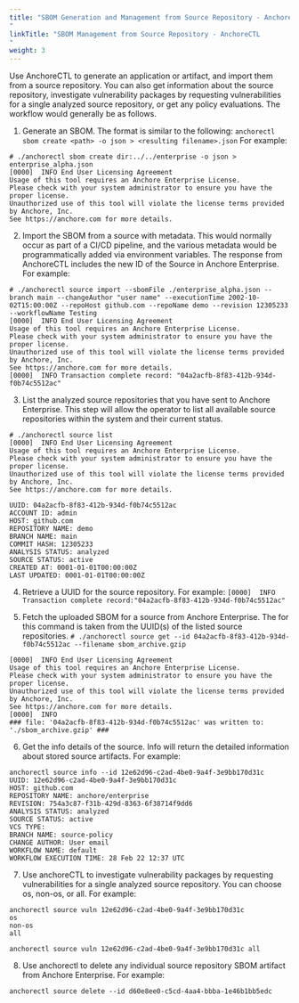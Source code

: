 ```yaml
---
title: "SBOM Generation and Management from Source Repository - AnchoreCTL
"
linkTitle: "SBOM Management from Source Repository - AnchoreCTL
"
weight: 3
---
```


Use AnchoreCTL to generate an application or artifact, and import them from a source repository. You can also get information about the source repository, investigate vulnerability packages by requesting vulnerabilities for a single analyzed source repository, or get any policy evaluations.
The workflow would generally be as follows.

1. Generate an SBOM. The format is similar to the following:
`anchorectl sbom create <path> -o json > <resulting filename>.json`
For example:

```
# ./anchorectl sbom create dir:../../enterprise -o json > enterprise_alpha.json
[0000]  INFO End User Licensing Agreement
Usage of this tool requires an Anchore Enterprise License.
Please check with your system administrator to ensure you have the proper license.
Unauthorized use of this tool will violate the license terms provided by Anchore, Inc.
See https://anchore.com for more details.
```

2. Import the SBOM from a source with metadata. This would normally occur as part of a CI/CD pipeline, and the various metadata would be programmatically added via environment variables. The response from AnchoreCTL includes the new ID of the Source in Anchore Enterprise. For example:

```
# ./anchorectl source import --sbomFile ./enterprise_alpha.json --branch main --changeAuthor "user name" --executionTime 2002-10-02T15:00:00Z --repoHost github.com --repoName demo --revision 12305233 --workflowName Testing
[0000]  INFO End User Licensing Agreement
Usage of this tool requires an Anchore Enterprise License.
Please check with your system administrator to ensure you have the proper license.
Unauthorized use of this tool will violate the license terms provided by Anchore, Inc.
See https://anchore.com for more details.
[0000]  INFO Transaction complete record: "04a2acfb-8f83-412b-934d-f0b74c5512ac"
```

3. List the analyzed source repositories that you have sent to Anchore Enterprise. This step will allow the operator to list all available source repositories within the system and their current status.
```
# ./anchorectl source list
[0000]  INFO End User Licensing Agreement
Usage of this tool requires an Anchore Enterprise License.
Please check with your system administrator to ensure you have the proper license.
Unauthorized use of this tool will violate the license terms provided by Anchore, Inc.
See https://anchore.com for more details.
```

```
UUID: 04a2acfb-8f83-412b-934d-f0b74c5512ac 
ACCOUNT ID: admin
HOST: github.com
REPOSITORY NAME: demo
BRANCH NAME: main
COMMIT HASH: 12305233
ANALYSIS STATUS: analyzed
SOURCE STATUS: active
CREATED AT: 0001-01-01T00:00:00Z
LAST UPDATED: 0001-01-01T00:00:00Z
```

4. Retrieve a UUID for the source repository. For example:
`[0000]  INFO Transaction complete record:"04a2acfb-8f83-412b-934d-f0b74c5512ac"`

5. Fetch the uploaded SBOM for a source from Anchore Enterprise.
The <id> for this command is taken from the UUID(s) of the listed source repositories.
`# ./anchorectl source get --id 04a2acfb-8f83-412b-934d-f0b74c5512ac --filename sbom_archive.gzip`

```
[0000]  INFO End User Licensing Agreement
Usage of this tool requires an Anchore Enterprise License.
Please check with your system administrator to ensure you have the proper license.
Unauthorized use of this tool will violate the license terms provided by Anchore, Inc.
See https://anchore.com for more details.
[0000]  INFO
### file: '04a2acfb-8f83-412b-934d-f0b74c5512ac' was written to: './sbom_archive.gzip' ###
```

6. Get the info details of the source. Info will return the detailed information about stored source artifacts. For example:

```
anchorectl source info --id 12e62d96-c2ad-4be0-9a4f-3e9bb170d31c
UUID: 12e62d96-c2ad-4be0-9a4f-3e9bb170d31c
HOST: github.com
REPOSITORY NAME: anchore/enterprise
REVISION: 754a3c87-f31b-429d-8363-6f38714f9dd6
ANALYSIS STATUS: analyzed
SOURCE STATUS: active
VCS TYPE:
BRANCH NAME: source-policy
CHANGE AUTHOR: User email
WORKFLOW NAME: default
WORKFLOW EXECUTION TIME: 28 Feb 22 12:37 UTC
```

7. Use anchoreCTL to investigate vulnerability packages by requesting vulnerabilities for a single analyzed source repository. You can choose os, non-os, or all. For example: 

```
anchorectl source vuln 12e62d96-c2ad-4be0-9a4f-3e9bb170d31c
os
non-os
all
```

`anchorectl source vuln 12e62d96-c2ad-4be0-9a4f-3e9bb170d31c all`

8. Use anchorectl to delete any individual source repository SBOM artifact from Anchore Enterprise. For example:

`anchorectl source delete --id d60e8ee0-c5cd-4aa4-bbba-1e46b1bb5edc`
